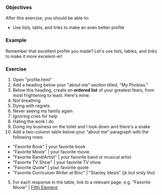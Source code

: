 ### Objectives

After this exercise, you should be able to:

- Use lists, tabls, and links to make an even better profile

### Example

Remember that excellent profile you made? Let's use lists, tables, and links to make it more excelent-er!

### Exercise

1. Open "profile.html"
2. Add a heading below your "about me" section titled, "My Phobias."
3. Below this heading, create an **ordered list** of your greatest fears, from most frightening to least. Here's mine:
  1. Not breathing
  2. Dying with regrets
  3. Never seeing my family again
  4. Ignoring cries for help
  5. Hating the work I do
  6. Doing my business on the toilet and I look down and there's a snake
4. Add a two-column table below your "about me" paragraph with the following rows:
- "Favorite Book" | your favorite book
- "Favorite Movie" | your favorite movie
- "Favorite Band/Artist" | your favorite band or musical artist
- "Favorite TV Show" | your favorite TV show
- "Favorite Quote" | your favorite quote
- "Favorite Curriculum Writer at Bloc" | "Stanley Idesis" (jk but srsly tho)
5. For each response in the table, link to a relevant page, e.g. "Favorite Movie" | [Fifth Element](http://www.imdb.com/title/tt0119116/).
